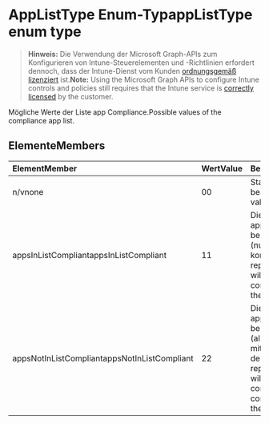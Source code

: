 # <a name="applisttype-enum-type"></a><span data-ttu-id="58922-101">AppListType Enum-Typ</span><span class="sxs-lookup"><span data-stu-id="58922-101">appListType enum type</span></span>

> <span data-ttu-id="58922-102">**Hinweis:** Die Verwendung der Microsoft Graph-APIs zum Konfigurieren von Intune-Steuerelementen und -Richtlinien erfordert dennoch, dass der Intune-Dienst vom Kunden [ordnungsgemäß lizenziert](https://go.microsoft.com/fwlink/?linkid=839381) ist.</span><span class="sxs-lookup"><span data-stu-id="58922-102">**Note:** Using the Microsoft Graph APIs to configure Intune controls and policies still requires that the Intune service is [correctly licensed](https://go.microsoft.com/fwlink/?linkid=839381) by the customer.</span></span>

<span data-ttu-id="58922-103">Mögliche Werte der Liste app Compliance.</span><span class="sxs-lookup"><span data-stu-id="58922-103">Possible values of the compliance app list.</span></span>
## <a name="members"></a><span data-ttu-id="58922-104">Elemente</span><span class="sxs-lookup"><span data-stu-id="58922-104">Members</span></span>
|<span data-ttu-id="58922-105">Element</span><span class="sxs-lookup"><span data-stu-id="58922-105">Member</span></span>|<span data-ttu-id="58922-106">Wert</span><span class="sxs-lookup"><span data-stu-id="58922-106">Value</span></span>|<span data-ttu-id="58922-107">Beschreibung</span><span class="sxs-lookup"><span data-stu-id="58922-107">Description</span></span>|
|:---|:---|:---|
|<span data-ttu-id="58922-108">n/v</span><span class="sxs-lookup"><span data-stu-id="58922-108">none</span></span>|<span data-ttu-id="58922-109">0</span><span class="sxs-lookup"><span data-stu-id="58922-109">0</span></span>|<span data-ttu-id="58922-110">Standardwert, keine beabsichtigt.</span><span class="sxs-lookup"><span data-stu-id="58922-110">Default value, no intent.</span></span>|
|<span data-ttu-id="58922-111">appsInListCompliant</span><span class="sxs-lookup"><span data-stu-id="58922-111">appsInListCompliant</span></span>|<span data-ttu-id="58922-112">1</span><span class="sxs-lookup"><span data-stu-id="58922-112">1</span></span>|<span data-ttu-id="58922-113">Die Liste darstellt, die apps, die kompatible berücksichtigt werden (nur in der Liste apps kompatibel sind).</span><span class="sxs-lookup"><span data-stu-id="58922-113">The list represents the apps that will be considered compliant (only apps on the list are compliant).</span></span>|
|<span data-ttu-id="58922-114">appsNotInListCompliant</span><span class="sxs-lookup"><span data-stu-id="58922-114">appsNotInListCompliant</span></span>|<span data-ttu-id="58922-115">2</span><span class="sxs-lookup"><span data-stu-id="58922-115">2</span></span>|<span data-ttu-id="58922-116">Die Liste darstellt, die apps, die nicht kompatible berücksichtigt werden (alle apps sind kompatibel mit Ausnahme von apps in der Liste).</span><span class="sxs-lookup"><span data-stu-id="58922-116">The list represents the apps that will be considered non compliant (all apps are compliant except apps on the list).</span></span>|




